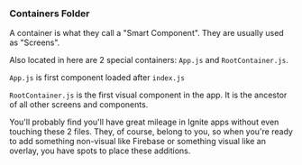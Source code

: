 ### Containers Folder
A container is what they call a "Smart Component". They are usually used as "Screens".

Also located in here are 2 special containers: `App.js` and `RootContainer.js`.

`App.js` is first component loaded after `index.js`

`RootContainer.js` is the first visual component in the app.  It is the ancestor of all other screens and components.

You'll probably find you'll have great mileage in Ignite apps without even touching these 2 files.  They, of course, belong to you, so when you're ready to add something non-visual like Firebase or something visual like an overlay, you have spots to place these additions.
